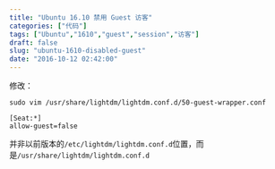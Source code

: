 ```yaml
---
title: "Ubuntu 16.10 禁用 Guest 访客"
categories: ["代码"]
tags: ["Ubuntu","1610","guest","session","访客"]
draft: false
slug: "ubuntu-1610-disabled-guest"
date: "2016-10-12 02:42:00"
---
```


修改：
```
sudo vim /usr/share/lightdm/lightdm.conf.d/50-guest-wrapper.conf
```
```
[Seat:*] 
allow-guest=false
```

并非以前版本的`/etc/lightdm/lightdm.conf.d`位置，而是`/usr/share/lightdm/lightdm.conf.d`

